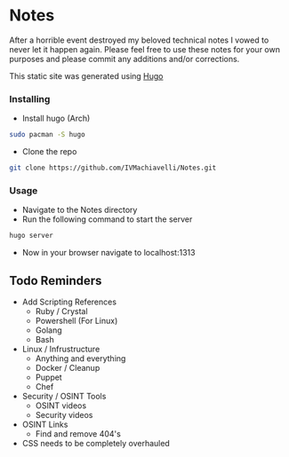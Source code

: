 # Notes
After a horrible event destroyed my beloved technical notes I vowed to never let it happen again. Please feel free to use these notes for your own purposes and please commit any additions and/or corrections.

This static site was generated using [Hugo](gohugo.io)

### Installing
- Install hugo (Arch)
```bash
sudo pacman -S hugo
```
- Clone the repo
```bash
git clone https://github.com/IVMachiavelli/Notes.git
```

### Usage
- Navigate to the Notes directory
- Run the following command to start the server
```bash
hugo server
```
- Now in your browser navigate to localhost:1313

Todo Reminders
--------------
- Add Scripting References
    - Ruby / Crystal
    - Powershell (For Linux)
    - Golang
    - Bash
- Linux / Infrustructure
    - Anything and everything
    - Docker / Cleanup
    - Puppet
    - Chef
- Security / OSINT Tools
    - OSINT videos
    - Security videos
 - OSINT Links
    - Find and remove 404's
- CSS needs to be completely overhauled
